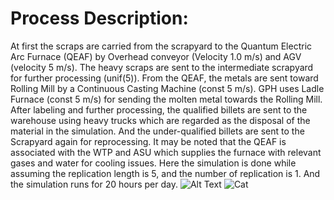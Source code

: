 # Process Description:
At first the scraps are carried from the scrapyard to the Quantum Electric Arc Furnace (QEAF) by Overhead conveyor (Velocity 1.0 m/s) and AGV (velocity 5 m/s). The heavy scraps are sent to the intermediate scrapyard for further processing (unif(5)). From the QEAF, the metals are sent toward Rolling Mill by a Continuous Casting Machine (const 5 m/s). GPH uses Ladle Furnace (const 5 m/s) for sending the molten metal towards the Rolling Mill. After labeling and further processing, the qualified billets are sent to the warehouse using heavy trucks which are regarded as the disposal of the material in the simulation. And the under-qualified billets are sent to the Scrapyard again for reprocessing. It may be noted that the QEAF is associated with the WTP and ASU which supplies the furnace with relevant gases and water for cooling issues. Here the simulation is done while assuming the replication length is 5, and the number of replication is 1. And the simulation runs for 20 hours per day.
![Alt Text](image_url "Image Caption")
![Cat](![image](https://github.com/omaraljaved/Simulation_of_GPH_Ispat_processes/assets/67588258/1f55929e-6f3b-4e77-8da7-248d12b6378e)
 "Overall Process Flow")

